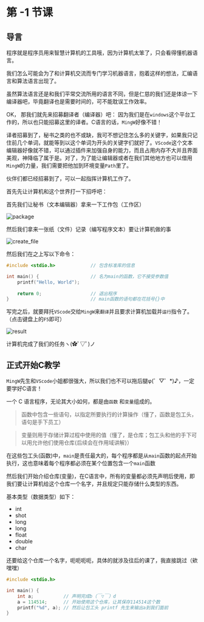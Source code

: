 # 第 -1 节课

## 导言

程序就是程序员用来智慧计算机的工具哦，因为计算机太笨了，只会看得懂机器语言。

我们怎么可能会为了和计算机交流而专门学习机器语言，抱着这样的想法，汇编语言和算法语言出现了。

虽然算法语言还是和我们平常交流所用的语言不同，但是仁慈的我们还是体谅一下编译器吧，毕竟翻译也是需要时间的，可不能耽误工作效率。



OK， 那我们就先来招募翻译者（编译器）吧： 因为我们是在`windows`这个平台工作的，所以也只能招募这里的译者。C语言的话，`MingW`好像不错！



译者招募到了，秘书之类的也不或缺，我可不想记住怎么多的关键字，如果我只记住前几个单词，就能等到以这个单词为开头的关键字们就好了。`VScode`这个文本编辑器好像就不错，可以通过插件来加强自身的能力，而且占用内存不大并且界面美观，神降临了属于是。对了，为了能让编辑器或者在我们其他地方也可以借用`MingW`的力量，我们需要把他加到环境变量`Path`里了。



伙伴们都已经招募到了，可以一起指挥计算机工作了。

首先先让计算机和这个世界打一下招呼吧：



首先我们让秘书（文本编辑器）拿来一下工作包（工作区）

![package](../../static/c/-1/package.png)

然后我们拿来一张纸（文件）记录（编写程序文本）要让计算机做的事

![create_file](../../static/c/-1/create_file.png)

然后我们在之上写以下命令：

```c
#include <stdio.h>             // 包含标准库的信息

int main() {                   // 名为main的函数，它不接受参数值
    printf("Hello, World");    
    
    return 0;                  // 退出程序
}                              // main函数的语句都在花括号{}中
```

写完之后，就要拜托`VScode`交给`MingW`来`翻译`并且要求计算机加载并`运行`指令了。（点击键盘上的`F5`即可）

![result](../../static/c/-1/result.png)

计算机完成了我们的任务ヽ(✿ﾟ▽ﾟ)ノ



## 正式开始C教学

`MingW`先生和`VScode`小姐都很强大，所以我们也不可以拖后腿φ(゜▽゜*)♪，一定要学好C语言！



一个 C 语言程序，无论其大小如何，都是由`函数` 和`变量`组成的。

> 函数中包含一些语句，以指定所要执行的计算操作（懂了，函数是包工头，语句是手下员工）

> 变量则用于存储计算过程中使用的值（懂了，是仓库；包工头和他的手下可以用允许他们使用仓库{后续会在作用域讲解}）

在这些包工头(函数)中，`main`是责任最大的，每个程序都是从`main`函数的起点开始执行，这也意味着每个程序都必须在某个位置包含一个`main`函数

然后我们开始介绍仓库(变量)，在C语言中，所有的变量都必须先声明后使用，即我们要让计算机给这个仓库一个名字，并且规定只能存储什么类型的东西。

基本类型（数据类型）如下：

* int
* shot
* long
* long
* float
* double
* char



还要给这个仓库一个名字，呃呃呃呃，具体的就涉及往后的课了，我直接跳过（欸嘿嘿）

```c
#include <stdio.h>

int main() {
	int a;           // 声明完成b（￣▽￣）d　
    a = 114514;      // 开始使用这个仓库，让其保存114514这个数
    printf("%d", a); // 然后让包工头 printf 先生来输出a到我们面前
}
```
